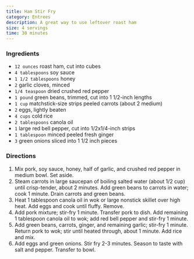 ```yaml
---
title: Ham Stir Fry
category: Entrees
description: A great way to use leftover roast ham
size: 4 servings
time: 30 minutes
---
```


### Ingredients

* `12 ounces` roast ham, cut into cubes
* `4 tablespoons` soy sauce
* `1 1/2 tablespoons` honey
* `2` garlic cloves, minced
* `1/4 teaspoon` dried crushed red pepper
* `1 pound` green beans, trimmed, cut into 1 1/2-inch lengths
* `1 cup` matchstick-size strips peeled carrots (about 2 medium)
* `2` eggs, lightly beaten
* `4 cups` cold rice
* `2 tablespoons` canola oil
* `1` large red bell pepper, cut into 1/2x1/4-inch strips
* `1 tablespoon` minced peeled fresh ginger
* `3` green onions sliced into 1 1/2 inch pieces

### Directions

1. Mix pork, soy sauce, honey, half of garlic, and crushed red pepper in medium bowl. Set aside.
2. Steam carrots in large saucepan of boiling salted water (about 1/2 cup) until crisp-tender, about 2 minutes. Add green beans to carrots in water; cook 1 minute. Drain carrots and green beans.
3. Heat 1 tablespoon canola oil in wok or large nonstick skillet over high heat. Add eggs and cook until fluffy. Remove.
4. Add pork mixture; stir-fry 1 minute. Transfer pork to dish. Add remaining 1 tablespoon canola oil to wok; add red bell pepper and stir-fry 1 minute.
5. Add green beans, carrots, ginger, and remaining garlic; stir-fry 1 minute. Return pork to wok; stir until heated through, about 1 minute. Add rice and mix.
6. Add eggs and green onions. Stir fry 2-3 minutes. Season to taste with salt and pepper. Transfer to bowl.